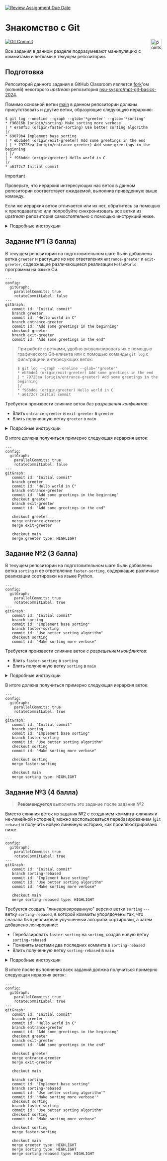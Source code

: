 [![Review Assignment Due Date](https://classroom.github.com/assets/deadline-readme-button-22041afd0340ce965d47ae6ef1cefeee28c7c493a6346c4f15d667ab976d596c.svg)](https://classroom.github.com/a/tAi-Ah1q)
# Знакомство с Git

<img alt="points bar" align="right" height="36" src="../../blob/badges/.github/badges/points-bar.svg" />

[![Git Commit](https://imgs.xkcd.com/comics/git_commit_2x.png)](https://xkcd.com/1296/)

Все задания в данном разделе подразумевают манипуляцию с коммитами и ветками в текущем репозитории.

## Подготовка

Репозиторий данного задания в GitHub Classroom является [fork](https://docs.github.com/en/pull-requests/collaborating-with-pull-requests/working-with-forks/about-forks)'ом (копией)
некоторого *upstream* репозитория [nsu-syspro/mpt-git-basics-2024](https://github.com/nsu-syspro/mpt-git-basics-2024).

Помимо основной ветки [main](../../tree/main) в данном репозитории должны присутствовать и другие ветки,
образующие следующую иерархию:

```console
$ git log --oneline --graph --glob='*greeter' --glob='*sorting'
* f96816b (origin/sorting) Make sorting more verbose
| * e7a8f53 (origin/faster-sorting) Use better sorting algorithm
|/
* 69079b4 Implement base sorting
| * eb3bde4 (origin/exit-greeter) Add some greetings in the end
| | * 79725ea (origin/entrance-greeter) Add some greetings in the beginning
| |/
| * f96bdde (origin/greeter) Hello world in C
|/
* a6172c7 Initial commit
```

> [!IMPORTANT]
> Проверьте, что иерархия интересующих нас веток в данном репозитории соответствует ожидаемой, выполнив приведенную выше команду.
> 
> Если же иерархия веток отличается или их нет, обратитесь за помощью к преподавателю или попробуйте синхронизовать
> все ветки из *upstream* репозитория самостоятельно с помощью инструкций ниже.

<details>
  <summary>Подробные инструкции</summary>

1. Добавить `upstream` репозиторий, как *remote* и сделать `fetch`:
   ```console
   $ git remote add upstream git@github.com:nsu-syspro/mpt-git-basics-2024.git
   $ git fetch upstream
   remote: Enumerating objects: 26, done.
   remote: Counting objects: 100% (26/26), done.
   remote: Compressing objects: 100% (20/20), done.
   remote: Total 25 (delta 5), reused 21 (delta 1), pack-reused 0
   Unpacking objects: 100% (25/25), 2.26 KiB | 289.00 KiB/s, done.
   From github.com:nsu-syspro/mpt-git-basics
    * [new branch]      entrance-greeter -> upstream/entrance-greeter
    * [new branch]      exit-greeter     -> upstream/exit-greeter
    * [new branch]      faster-sorting   -> upstream/faster-sorting
    * [new branch]      greeter          -> upstream/greeter
    * [new branch]      main             -> upstream/main
    * [new branch]      sorting          -> upstream/sorting
   ```
   После этого можно убедиться, что все `upstream` ветки теперь видны в локальном репозитории:
   ```console
   $ git branch --remotes
     origin/HEAD -> origin/main
     origin/main
     upstream/entrance-greeter
     upstream/exit-greeter
     upstream/faster-sorting
     upstream/greeter
     upstream/main
     upstream/sorting
   ```
1. Затем нужно опубликовать все ветки из `upstream` в `origin`:
   ```console
   $ git push origin "refs/remotes/upstream/*:refs/heads/*"
   Total 0 (delta 0), reused 0 (delta 0), pack-reused 0 (from 0)
   To github.com:nsu-syspro/mpt-git-basics-<your-github-username>.git
    * [new branch]      upstream/entrance-greeter -> entrance-greeter
    * [new branch]      upstream/exit-greeter -> exit-greeter
    * [new branch]      upstream/faster-sorting -> faster-sorting
    * [new branch]      upstream/greeter -> greeter
    * [new branch]      upstream/sorting -> sorting
    ! [rejected]        upstream/main -> main (non-fast-forward)
   error: failed to push some refs to 'github.com:nsu-syspro/mpt-git-basics-<your-github-username>.git'
   hint: Updates were rejected because the tip of your current branch is behind
   hint: its remote counterpart. If you want to integrate the remote changes,
   hint: use 'git pull' before pushing again.
   hint: See the 'Note about fast-forwards' in 'git push --help' for details.
   ```
   > Так как ветка `origin/main` в текущем репозитории опережает `upstream/main`,
   > то Git нам не дал ее таким образом перезаписать (что хорошо).  
   > Есть способы *форсировать* такую перезапись, но для целей данного задания
   > нам это не понадобится --- достаточно синхронизации всех остальных веток.
   
   Теперь осталось убедиться, что интересующие нас ветки попали в `origin`:
   ```console
   $ git branch --remote
     origin/HEAD -> origin/main
     origin/entrance-greeter
     origin/exit-greeter
     origin/faster-sorting
     origin/greeter
     origin/main
     origin/sorting
     upstream/entrance-greeter
     upstream/exit-greeter
     upstream/faster-sorting
     upstream/greeter
     upstream/main
     upstream/sorting
   ```
1. Далее рекомендуется удалить `upstream` *remote* из локального репозитория,
   чтобы не мешался в дальнейшем (оригинальный репозиторий на GitHub останется без изменений):
   ```console
   $ git remote remove upstream
   ```

   > При работе с несколькими *remote* репозиториями, могут возникнуть сложности
   > при переключении веток:
   > ```console
   > $ git switch greeter
   > hint: If you meant to check out a remote tracking branch on, e.g. 'origin',
   > hint: you can do so by fully qualifying the name with the --track option:
   > hint: 
   > hint:     git checkout --track origin/<name>
   > hint: 
   > hint: If you'd like to always have checkouts of an ambiguous <name> prefer
   > hint: one remote, e.g. the 'origin' remote, consider setting
   > hint: checkout.defaultRemote=origin in your config.
   > ```
   > Как подсказывает сам Git, при первом переключении на ветку, если она уже существует
   > в нескольких *remote* репозиториях, нужно явно указать из какого репозитория
   > брать ветку с помощью опции `--track origin/<name>` у `git checkout` или
   > *более современной команды* `git switch`:
   > ```console
   > $ git switch --track origin/greeter
   > branch 'greeter' set up to track 'origin/greeter'.
   > Switched to a new branch 'greeter'
   > ```

</details>

## Задание №1 (3 балла)

В текущем репозитории на подготовительном шаге были добавлены ветка `greeter`
и растущие из нее ответвления `entrance-greeter` и `exit-greeter`, содержащие
различающиеся реализации `HelloWorld` программы на языке Си.

```mermaid
---
config:
  gitGraph:
    parallelCommits: true
    rotateCommitLabel: false
---
gitGraph:
   commit id: "Initial commit"
   branch greeter
   commit id: "Hello world in C"
   branch entrance-greeter
   commit id: "Add some greetings in the beginning"
   checkout greeter
   branch exit-greeter
   commit id: "Add some greetings in the end"
```


> При работе с ветками, удобно визуализировать их с помощью графического Git-клиента
> или с помощью команды `git log` с фильтрацией интересующих веток:
> ```console
> $ git log --graph --oneline --glob='*greeter'
> * eb3bde4 (origin/exit-greeter) Add some greetings in the end
> | * 79725ea (origin/entrance-greeter) Add some greetings in the beginning
> |/  
> * f96bdde (origin/greeter) Hello world in C
> * a6172c7 Initial commit
> ```

Требуется произвести слияние веток *без разрешения конфликтов*:

- Влить `entrance-greeter` и `exit-greeter` в `greeter`
- Влить полученную ветку `greeter` в `main`

<details>
  <summary>Подробные инструкции</summary>

1. Перейти на ветку `greeter`
   ```console
   $ git switch greeter
   branch 'greeter' set up to track 'origin/greeter'.
   Switched to a new branch 'greeter'
   ```
1. Влить ветки `entrance-greeter` и `exit-greeter` в ветку `greeter`
   (конфликтов быть не должно)
   ```console
   $ git merge --no-ff origin/entrance-greeter 
   Merge made by the 'ort' strategy.
    src/hello.c | 1 +
    1 file changed, 1 insertion(+)
   $ git merge --no-ff origin/exit-greeter 
   Auto-merging src/hello.c
   Merge made by the 'ort' strategy.
    src/hello.c | 1 +
    1 file changed, 1 insertion(+)
   ```
   > Аргумент `--no-ff` нужен, чтобы гарантировать создание коммита слияния,
   > даже если вливаемая ветка растет напрямую из текущей. В такой ситуации
   > по умолчанию коммит слияния не создается, а текущая ветка просто переставляется
   > на вливаемую (так называемый *fast-forward merge*).
1. Убедиться, что программа работает правильно (хоть явных конфликтов и не было,
   слияние двух версий всегда может внести неявные конфликты):
   ```console
   $ gcc src/hello.c -o src/a.out
   $ ./src/a.out 
   Good morning and ...
   Hello world!
   ... and good bye!
   ```
1. Опубликовать полученную ветку `greeter`
   ```console
   $ git push
   Total 0 (delta 0), reused 0 (delta 0), pack-reused 0 (from 0)
   To github.com:nsu-syspro/mpt-git-basics-<your-github-username>.git
      f96bdde..a22ffca  greeter -> greeter
   ```
1. Перейти на ветку `main`
   ```console
   $ git switch main
   Switched to branch 'main'
   Your branch is up to date with 'origin/main'.
   ```
1. Затем влить полученную ветку `greeter` в `main`
   ```console
   $ git merge greeter 
   Merge made by the 'ort' strategy.
    src/.gitignore | 1 +
    src/hello.c    | 8 ++++++++
    2 files changed, 9 insertions(+)
    create mode 100644 src/.gitignore
    create mode 100644 src/hello.c
   ```
1. Опубликовать ветку `main` в `origin`
   ```console
   $ git push
   Enumerating objects: 17, done.
   Counting objects: 100% (17/17), done.
   Delta compression using up to 12 threads
   Compressing objects: 100% (7/7), done.
   Writing objects: 100% (7/7), 1007 bytes | 1007.00 KiB/s, done.
   Total 7 (delta 1), reused 0 (delta 0), pack-reused 0 (from 0)
   remote: Resolving deltas: 100% (1/1), completed with 1 local object.
   To github.com:nsu-syspro/mpt-git-basics-<your-github-username>.git
      40cbe11..5262815  main -> main
   ```

</details>

В итоге должна получиться примерно следующая иерархия веток:
```mermaid
---
config:
  gitGraph:
    parallelCommits: true
    rotateCommitLabel: false
---
gitGraph:
   commit id: "Initial commit"
   branch greeter
   commit id: "Hello world in C"
   branch entrance-greeter
   commit id: "Add some greetings in the beginning"
   checkout greeter
   branch exit-greeter
   commit id: "Add some greetings in the end"

   checkout greeter
   merge entrance-greeter
   merge exit-greeter

   checkout main
   merge greeter type: HIGHLIGHT
```

## Задание №2 (3 балла)

В текущем репозитории на подготовительном шаге были добавлены ветка `sorting` и
ее ответвление `faster-sorting`, содержащие различные реализации сортировки на
языке Python.

```mermaid
---
config:
  gitGraph:
    parallelCommits: true
    rotateCommitLabel: true
---
gitGraph:
   commit id: "Initial commit"
   branch sorting
   commit id: "Implement base sorting"
   branch faster-sorting
   commit id: "Use better sorting algorithm"
   checkout sorting
   commit id: "Make sorting more verbose"
```

Требуется произвести слияние веток *с разрешением конфликтов*:

- Влить `faster-sorting` в `sorting`
- Влить полученную ветку `sorting` в `main`

<details>
  <summary>Подробные инструкции</summary>

1. Перейти на ветку `sorting`, где сначала была реализована сортировка, а затем
   было добавлено логирование каждого сравнения элементов
   ```console
   $ git switch sorting
   Switched to branch 'sorting'
   Your branch is up to date with 'origin/sorting'.
   ```
1. Влить ветку `faster-sorting`, где был реализован другой (возможно, более быстрый)
   алгоритм сортировки, в ветку `sorting`
   ```console
   $ git merge origin/faster-sorting
   Auto-merging src/sort.py
   CONFLICT (content): Merge conflict in src/sort.py
   Automatic merge failed; fix conflicts and then commit the result.
   ```
1. Разрешить возникший конфликт: чтобы использовался алгоритм сортировки из
   версии `faster-sorting` и при этом логировались сравнения, как в версии `sorting`.
   > Если в процессе разрешения конфликтов что-то пошло не так и требуется
   > начать процесс слияния заново, то прервать слияние и откатиться к исходному
   > состоянию можно с помощью команды
   > ```console
   > $ git merge --abort
   > ```
1. После разрешения конфликта добавить измененный файл и продолжить слияние:
   ```console
   $ git add src/sort.py
   $ git merge --continue
   [sorting 9a7a3a9] Merge remote-tracking branch 'origin/faster-sorting' into sorting
   ```
1. Убедиться, что программа работает правильно после разрешения конфликтов:
   ```console
   $ python3 src/sort.py
   comparing 40 and 4
   comparing 40 and 20
   comparing 4 and 20
   comparing 40 and 10
   comparing 20 and 10
   comparing 4 and 10
   comparing 40 and 30
   comparing 20 and 30
   comparing 40 and 6
   comparing 30 and 6
   comparing 20 and 6
   comparing 10 and 6
   comparing 4 and 6
   comparing 40 and 10
   comparing 30 and 10
   comparing 20 and 10
   comparing 10 and 10
   [4, 6, 10, 10, 20, 30, 40]
   ```
   > Если что-то пошло не так, то рекомендуется провести процесс слияния и разрешения
   > конфликтов заново.
   > Для этого достаточно установить текущую ветку `sorting` в исходное положение:
   > ```console
   > $ git reset --hard origin/sorting
   > HEAD is now at f96816b Make sorting more verbose
   > ```
   > И затем повторить слияние веток.
1. Опубликовать полученную ветку `sorting`
   ```console
   $ git push
   Total 0 (delta 0), reused 0 (delta 0), pack-reused 0 (from 0)
   To github.com:nsu-syspro/mpt-git-basics-<your-github-username>.git
      f96816b..9a7a3a9  sorting -> sorting
   ```
1. Перейти на ветку `main`
   ```console
   $ git switch main
   Switched to branch 'main'
   Your branch is up to date with 'origin/main'.
   ```
1. Затем влить полученную ветку `sorting` в `main`
   ```console
   $ git merge sorting
   Merge made by the 'ort' strategy.
    src/sort.py | 16 ++++++++++++++++
    1 file changed, 16 insertions(+)
    create mode 100644 src/sort.py
   ```
1. Опубликовать ветку `main` в `origin`
   ```console
   $ git push
   Enumerating objects: 15, done.
   Counting objects: 100% (15/15), done.
   Delta compression using up to 12 threads
   Compressing objects: 100% (6/6), done.
   Writing objects: 100% (7/7), 828 bytes | 828.00 KiB/s, done.
   Total 7 (delta 2), reused 0 (delta 0), pack-reused 0 (from 0)
   remote: Resolving deltas: 100% (2/2), completed with 2 local objects.
   To github.com:nsu-syspro/mpt-git-basics-<your-github-username>.git
      5262815..8c69217  main -> main
   ```

</details>

В итоге должна получиться примерно следующая иерархия веток:
```mermaid
---
config:
  gitGraph:
    parallelCommits: true
    rotateCommitLabel: true
---
gitGraph:
   commit id: "Initial commit"
   branch sorting
   commit id: "Implement base sorting"
   branch faster-sorting
   commit id: "Use better sorting algorithm"
   checkout sorting
   commit id: "Make sorting more verbose"

   checkout sorting
   merge faster-sorting

   checkout main
   merge sorting type: HIGHLIGHT
```

## Задание №3 (4 балла)

> **Рекомендуется** выполнять это задание после задания №2

Вместо слияния веток из задания №2 с созданием коммита-слияния и не-линейной историей,
можно воспользоваться перебазированием (`git rebase`) и получить новую линейную
историю, как проиллюстрировано ниже.

```mermaid
---
config:
  gitGraph:
    parallelCommits: true
    rotateCommitLabel: true
---
gitGraph:
   commit id: "Initial commit"
   branch sorting-rebased
   commit id: "Implement base sorting"
   commit id: "Use better sorting algorithm"
   commit id: "Make sorting more verbose"

   checkout main
   merge sorting-rebased type: HIGHLIGHT
```

Требуется создать "линеаризированную" версию ветки `sorting` --- ветку `sorting-rebased`,
в которой коммиты упорядочены так, что сначала был реализован улучшенный
алгоритм сортировки, а затем добавлено логирование:

- Перебазировать `faster-sorting` на `sorting`, создав новую ветку `sorting-rebased`
- Поменять местами два последних коммита в `sorting-rebased`
- Влить полученную ветку `sorting-rebased` в `main`

<details>
  <summary>Подробные инструкции</summary>

1. Перейти на ветку `sorting` и создать новую ветку `sorting-rebased`
   > Можно выполнить одной командой
   > ```console
   > $ git switch -c sorting-rebased sorting
   > Switched to a new branch 'sorting-rebased'
   > ```
1. Также, для демонстрации некоторых особенностей, следует опубликовать созданную ветку:
   ```console
   $ git push -u origin sorting-rebased
   Total 0 (delta 0), reused 0 (delta 0), pack-reused 0 (from 0)
   remote: 
   remote: Create a pull request for 'sorting-rebased' on GitHub by visiting:
   remote:      https://github.com/nsu-syspro/mpt-git-basics-<your-github-username>/pull/new/sorting-rebased
   remote: 
   To github.com:nsu-syspro/mpt-git-basics-<your-github-username>.git
    * [new branch]      sorting-rebased -> sorting-rebased
   branch 'sorting-rebased' set up to track 'origin/sorting-rebased'.
   ```
1. Установить ветку на `faster-sorting`
   ```console
   $ git reset --hard faster-sorting
   HEAD is now at e7a8f53 Use better sorting algorithm
   ```
   > Иерархия на данном этапе должна быть примерно такая:
   > ```mermaid
   > ---
   > config:
   >   gitGraph:
   >     parallelCommits: true
   >     rotateCommitLabel: true
   > ---
   > gitGraph:
   >    commit id: "Initial commit"
   >    branch sorting
   >    commit id: "Implement base sorting"
   >    branch faster-sorting
   >    commit id: "Use better sorting algorithm" type: HIGHLIGHT tag: "sorting-rebased"
   >    checkout sorting
   >    commit id: "Make sorting more verbose"
   > 
   >    checkout sorting
   >    merge faster-sorting
   > 
   >    checkout main
   >    merge sorting
   > ```
1. Перебазировать текущую ветку `sorting-rebased` на оригинальную версию сортировки
   с логированием (до коммита слияния):
   ```console
   $ git rebase sorting~1
   Auto-merging src/sort.py
   CONFLICT (content): Merge conflict in src/sort.py
   error: could not apply e7a8f53... Use better sorting algorithm
   hint: Resolve all conflicts manually, mark them as resolved with
   hint: "git add/rm <conflicted_files>", then run "git rebase --continue".
   hint: You can instead skip this commit: run "git rebase --skip".
   hint: To abort and get back to the state before "git rebase", run "git rebase --abort".
   Could not apply e7a8f53... Use better sorting algorithm
   ```
   > Добавление `~1` к названию ветки или коммиту указывает на *первого* предка
   > данного коммита.
   > То есть в данном случае `sorting~1` указывает действительно на коммит,
   > в котором было добавлено логирование:
   > ```console
   > $ git log --graph --oneline sorting
   > *   9a7a3a9 (origin/sorting, sorting) Merge remote-tracking branch 'origin/faster-sorting' into sorting
   > |\  
   > | * e7a8f53 (HEAD -> sorting-rebased, origin/faster-sorting) Use better sorting algorithm
   > * | f96816b Make sorting more verbose
   > |/  
   > * 69079b4 Implement base sorting
   > * a6172c7 Initial commit
   > $ git log --oneline -n 1 sorting~1
   > f96816b Make sorting more verbose
   > ```
1. Разрешить возникший конфликт: чтобы использовался алгоритм сортировки из
   версии `faster-sorting` и при этом логировались сравнения.
   > Если в процессе разрешения конфликтов что-то пошло не так и требуется
   > перебазироваться заново, то прервать *rebase* и откатиться к исходному
   > состоянию можно с помощью команды
   > ```console
   > $ git rebase --abort
   > ```
1. После разрешения конфликта добавить измененный файл и продолжить *rebase*:
   ```console
   $ git add src/sort.py
   $ git rebase --continue
   [detached HEAD e92f823] Use better sorting algorithm
    1 file changed, 12 insertions(+), 8 deletions(-)
   Successfully rebased and updated refs/heads/sorting-rebased.
   ```
   > В итоге должна получиться линейная история коммитов:
   > ```console
   > $ git log --graph --oneline
   > * 799162f (HEAD -> sorting-rebased) Use better sorting algorithm
   > * f96816b Make sorting more verbose
   > * 69079b4 Implement base sorting
   > * a6172c7 Initial commit
   > ```
1. Убедиться, что программа работает правильно после разрешения конфликтов.
   > Если что-то пошло не так, то рекомендуется провести процесс перебазирования
   > и разрешения конфликтов заново.
   > Для этого достаточно установить текущую ветку `sorting-rebased` в исходное положение:
   > ```console
   > $ git reset --hard origin/faster-sorting
   > HEAD is now at e7a8f53 Use better sorting algorithm
   > ```
   > И затем повторить *rebase*.
1. Теперь остается переставить два последних коммита с разрешением конфликтов:
   ```console
   $ git rebase --interactive HEAD~2
   ```
   > `HEAD~2` указывает на второго предка текущего коммита:
   > ```console
   > $ git log --oneline -n 1 HEAD~2
   > 69079b4 Implement base sorting
   > ```
   В открывшемся редакторе необходимо переставить местами строки соответствующие
   перебазируемым коммитам:
   ```
   pick f96816b Make sorting more verbose
   pick 799162f Use better sorting algorithm
   ```
   > Если в качестве редактора по умолчанию выбран Vim (`EDITOR=vim`), то достаточно
   > набрать `ddp:wq`.

   После редактирования сценария перебазирования, необходимо дважды разрешить
   конфликты (в обоих коммитах) таким образом, чтобы в первом коммите появился
   новый алгоритм сортировки, но без логирования, а во втором добавилось
   логирование в новый алгоритм.

   > После разрешения каждого конфликта необходимо добавить измененный файл и продолжить *rebase*:
   > ```console
   > $ git add src/sort.py
   > $ git rebase --continue
   > ...
   > ```
1. Как обычно, после разрешения конфликтов рекомендуется проверить, что программа 
   все еще работает корректно.
   > Либо если у вас сохранена какая-либо версия с предыдущим разрешением
   > конфликтов, то можно просто посмотреть разницу полученного результата с этой
   > версией. В данном случае, в ветке `sorting` уже были разрешены конфликты, и
   > в результате всех проделанных манипуляций код не должен был поменяться:
   > ```console
   > $ git diff sorting
   > $
   > ```
1. Если теперь попробовать опубликовать полученную ветку `sorting-rebased`, то
   столкнемся с ошибкой:
   ```console
   $ git push
   To github.com:nsu-syspro/mpt-git-basics-<your-github-username>.git
    ! [rejected]        sorting-rebased -> sorting-rebased (non-fast-forward)
   error: failed to push some refs to 'github.com:nsu-syspro/mpt-git-basics-<your-github-username>.git'
   hint: Updates were rejected because the tip of your current branch is behind
   hint: its remote counterpart. If you want to integrate the remote changes,
   hint: use 'git pull' before pushing again.
   hint: See the 'Note about fast-forwards' in 'git push --help' for details.
   ```
   Git сервер отказался принять локальную ветку `sorting-rebased`, потому что
   она не является продолжением уже опубликованной версии `origin/sorting-rebased`:
   ```console
   $ git log --graph --oneline sorting-rebased origin/sorting-rebased
   * 05547ee (HEAD -> sorting-rebased) Make sorting more verbose
   * d58097f Use better sorting algorithm
   | *   9a7a3a9 (origin/sorting-rebased, origin/sorting, sorting) Merge remote-tracking branch 'origin/faster-sorting' into sorting
   | |\  
   | | * e7a8f53 (origin/faster-sorting) Use better sorting algorithm
   | |/  
   |/|   
   | * f96816b Make sorting more verbose
   |/  
   * 69079b4 Implement base sorting
   * a6172c7 Initial commit
   ```
   В такой ситуации обычно производится слияние с опубликованной версией
   ```console
   $ git merge origin/sorting-rebased
   ...
   ```
   либо перебазирование
   ```console
   $ git rebase origin/sorting-rebased
   ...
   ```
   Но в данном задании необходимо именно переписать опубликованную историю так,
   чтобы она полностью заменилась на локальную версию. Такое переписывание делается
   с помощью следующей команды:
   ```console
   $ git push --force-with-lease 
   Enumerating objects: 11, done.
   Counting objects: 100% (11/11), done.
   Delta compression using up to 12 threads
   Compressing objects: 100% (6/6), done.
   Writing objects: 100% (8/8), 881 bytes | 881.00 KiB/s, done.
   Total 8 (delta 1), reused 0 (delta 0), pack-reused 0 (from 0)
   remote: Resolving deltas: 100% (1/1), done.
   To github.com:nsu-syspro/mpt-git-basics-<your-github-username>.git
    + 9a7a3a9...05547ee sorting-rebased -> sorting-rebased (forced update)
   ```
   > **Осторожно**  
   > Опция `--force-with-lease` *форсирует* переписывание истории на публичном
   > сервере, что является *чрезвычайно опасным* действием, особенно, если
   > с репозиторием работают другие люди кроме вас, которые могли базироваться
   > на ветке, историю которой вы изменяете.
1. Остается только влить изменения в ветку `main` и опубликовать ее (чтобы
   автоматическая система оценивания засчитала баллы за задание)
   ```console
   $ git switch main
   Switched to branch 'main'
   Your branch is up to date with 'origin/main'.
   $ git merge sorting-rebased
   Merge made by the 'ort' strategy.
   $ git push
   Enumerating objects: 1, done.
   Counting objects: 100% (1/1), done.
   Writing objects: 100% (1/1), 235 bytes | 235.00 KiB/s, done.
   Total 1 (delta 0), reused 0 (delta 0), pack-reused 0 (from 0)
   To github.com:liontiger23/mpt-git-basics-test.git
      8c69217..55b856c  main -> main
   ```

</details>

В итоге после выполнения всех заданий должна получиться примерно следующая иерархия веток:
```mermaid
---
config:
  gitGraph:
    parallelCommits: true
    rotateCommitLabel: true
---
gitGraph:
   commit id: "Initial commit"
   branch greeter
   commit id: "Hello world in C"
   branch entrance-greeter
   commit id: "Add some greetings in the beginning"
   checkout greeter
   branch exit-greeter
   commit id: "Add some greetings in the end"

   checkout greeter
   merge entrance-greeter
   merge exit-greeter

   checkout main

   branch sorting
   commit id: "Implement base sorting"
   branch sorting-rebased
   commit id: "Use better sorting algorithm'"
   commit id: "Make sorting more verbose'"
   checkout sorting
   branch faster-sorting
   commit id: "Use better sorting algorithm"
   checkout sorting
   commit id: "Make sorting more verbose"
    
   checkout sorting
   merge faster-sorting

   checkout main
   merge greeter type: HIGHLIGHT
   merge sorting type: HIGHLIGHT
   merge sorting-rebased type: HIGHLIGHT
```
